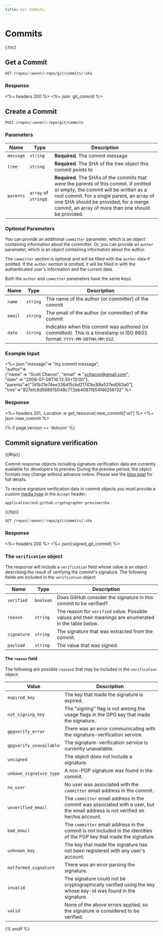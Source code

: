 ```yaml
---
title: Git Commits
---
```


# Commits

{:toc}

## Get a Commit

    GET /repos/:owner/:repo/git/commits/:sha

### Response

<%= headers 200 %>
<%= json :git_commit %>

## Create a Commit

    POST /repos/:owner/:repo/git/commits

### Parameters

Name | Type | Description
-----|------|--------------
`message`|`string` | **Required**. The commit message
`tree`|`string` | **Required**. The SHA of the tree object this commit points to
`parents`|`array` of `string`s| **Required**. The SHAs of the commits that were the parents of this commit.  If omitted or empty, the commit will be written as a root commit.  For a single parent, an array of one SHA should be provided; for a merge commit, an array of more than one should be provided.


### Optional Parameters

You can provide an additional `committer` parameter, which is an object containing
information about the committer. Or, you can provide an `author` parameter, which
is an object containing information about the author.

The `committer` section is optional and will be filled with the `author`
data if omitted. If the `author` section is omitted, it will be filled
in with the authenticated user's information and the current date.

Both the `author` and `committer` parameters have the same keys:

Name | Type | Description
-----|------|-------------
`name`|`string` | The name of the author (or committer) of the commit
`email`|`string` | The email of the author (or committer) of the commit
`date`|`string` | Indicates when this commit was authored (or committed). This is a timestamp in ISO 8601 format: `YYYY-MM-DDTHH:MM:SSZ`.

### Example Input

<%= json "message"=> "my commit message", \
    "author"=> \
    {"name" => "Scott Chacon", "email" => "schacon@gmail.com", \
    "date" => "2008-07-09T16:13:30+12:00"}, \
    "parents"=>["7d1b31e74ee336d15cbd21741bc88a537ed063a0"], \
    "tree"=>"827efc6d56897b048c772eb4087f854f46256132" %>

### Response

<%= headers 201, :Location => get_resource(:new_commit)['url'] %>
<%= json :new_commit %>

{% if page.version == 'dotcom' %}

## Commit signature verification

{{#tip}}

Commit response objects including signature verification data are currently available for developers to preview.
During the preview period, the object formats may change without advance notice.
Please see the [blog post](/changes/2016-04-04-git-signing-api-preview) for full details.

To receive signature verification data in commit objects you must provide a custom [media type](/v3/media) in the `Accept` header:

    application/vnd.github.cryptographer-preview+sha

{{/tip}}

    GET /repos/:owner/:repo/git/commits/:sha

### Response

<%= headers 200 %>
<%= json(:signed_git_commit) %>

### The `verification` object

The response will include a `verification` field whose value is an object describing the result of verifying the commit's signature. The following fields are included in the `verification` object:

Name | Type | Description
-----|------|--------------
`verified`|`boolean` | Does GitHub consider the signature in this commit to be verified?
`reason`|`string` | The reason for `verified` value. Possible values and their meanings are enumerated in the table below.
`signature`|`string` | The signature that was extracted from the commit.
`payload`|`string` | The value that was signed.

#### The `reason` field

The following are possible `reason`s that may be included in the `verification` object:

Value | Description
------|------------
`expired_key` | The key that made the signature is expired.
`not_signing_key` | The "signing" flag is not among the usage flags in the GPG key that made the signature.
`gpgverify_error` | There was an error communicating with the signature-verification service.
`gpgverify_unavailable` | The signature-verification service is currently unavailable.
`unsigned` | The object does not include a signature.
`unkown_signature_type` | A non-PGP signature was found in the commit.
`no_user` | No user was associated with the `committer` email address in the commit.
`unverified_email` | The `committer` email address in the commit was associated with a user, but the email address is not verified on her/his account.
`bad_email` | The `committer` email address in the commit is not included in the identities of the PGP key that made the signature.
`unknown_key` | The key that made the signature has not been registered with any user's account.
`malformed_signature` | There was an error parsing the signature.
`invalid` | The signature could not be cryptographically verified using the key whose key-id was found in the signature.
`valid` | None of the above errors applied, so the signature is considered to be verified.

{% endif %}
